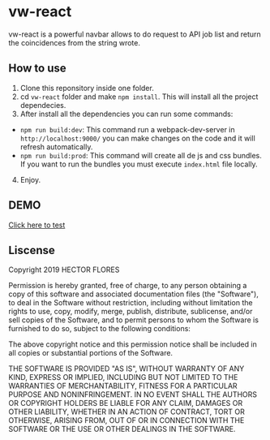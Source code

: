 # vw-react

vw-react is a powerful navbar allows to do request to API job list and return the coincidences from the string wrote.

## How to use

1. Clone this reponsitory inside one folder.
2. cd `vw-react` folder and make `npm install`. This will install all the project dependecies.
3. After install all the dependencies you can run some commands:
  - `npm run build:dev`: This command run a webpack-dev-server in `http://localhost:9000/` you can make changes on the code and it will refresh automatically.
  - `npm run build:prod`: This command will create all de js and css bundles. If you want to run the bundles you must execute `index.html` file locally.
4. Enjoy.

## DEMO

[Click here to test](https://hecto932.github.io/vw-react)

## Liscense 

Copyright 2019 HECTOR FLORES

Permission is hereby granted, free of charge, to any person obtaining a copy of this software and associated documentation files (the "Software"), to deal in the Software without restriction, including without limitation the rights to use, copy, modify, merge, publish, distribute, sublicense, and/or sell copies of the Software, and to permit persons to whom the Software is furnished to do so, subject to the following conditions:

The above copyright notice and this permission notice shall be included in all copies or substantial portions of the Software.

THE SOFTWARE IS PROVIDED "AS IS", WITHOUT WARRANTY OF ANY KIND, EXPRESS OR IMPLIED, INCLUDING BUT NOT LIMITED TO THE WARRANTIES OF MERCHANTABILITY, FITNESS FOR A PARTICULAR PURPOSE AND NONINFRINGEMENT. IN NO EVENT SHALL THE AUTHORS OR COPYRIGHT HOLDERS BE LIABLE FOR ANY CLAIM, DAMAGES OR OTHER LIABILITY, WHETHER IN AN ACTION OF CONTRACT, TORT OR OTHERWISE, ARISING FROM, OUT OF OR IN CONNECTION WITH THE SOFTWARE OR THE USE OR OTHER DEALINGS IN THE SOFTWARE.